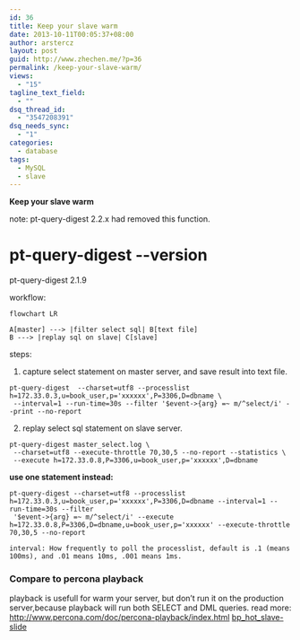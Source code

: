 ```yaml
---
id: 36
title: Keep your slave warm
date: 2013-10-11T00:05:37+08:00
author: arstercz
layout: post
guid: http://www.zhechen.me/?p=36
permalink: /keep-your-slave-warm/
views:
  - "15"
tagline_text_field:
  - ""
dsq_thread_id:
  - "3547208391"
dsq_needs_sync:
  - "1"
categories:
  - database
tags:
  - MySQL
  - slave
---
```

<b>Keep your slave warm</b>

note:
pt-query-digest 2.2.x had removed this function. 

# pt-query-digest --version
pt-query-digest 2.1.9

workflow:
```mermaid
flowchart LR

A[master] ---> |filter select sql| B[text file]
B ---> |replay sql on slave| C[slave]
```


steps:
1. capture select statement on master server, and save result into text file. 

```
pt-query-digest  --charset=utf8 --processlist h=172.33.0.3,u=book_user,p='xxxxxx',P=3306,D=dbname \
 --interval=1 --run-time=30s --filter '$event->{arg} =~ m/^select/i' --print --no-report
``` 

2. replay select sql statement on slave server. 

```
pt-query-digest master_select.log \
 --charset=utf8 --execute-throttle 70,30,5 --no-report --statistics \
 --execute h=172.33.0.8,P=3306,u=book_user,p='xxxxxx',D=dbname 
```

<b>use one statement instead:</b>
```
pt-query-digest --charset=utf8 --processlist h=172.33.0.3,u=book_user,p='xxxxxx',P=3306,D=dbname --interval=1 --run-time=30s --filter 
 '$event->{arg} =~ m/^select/i' --execute h=172.33.0.8,P=3306,D=dbname,u=book_user,p='xxxxxx' --execute-throttle 70,30,5 --no-report
```

`interval: How frequently to poll the processlist, default is .1 (means 100ms), and .01 means 10ms, .001 means 1ms.`

### Compare to percona playback
playback is usefull for warm your server, but don’t run it on the production server,because playback will run both SELECT and DML queries. read more:
   <a href="http://www.percona.com/doc/percona-playback/index.html">http://www.percona.com/doc/percona-playback/index.html</a>
   <a href="https://archive.fosdem.org/2013/schedule/event/bp_hot_slave/attachments/slides/271/export/events/attachments/bp_hot_slave/slides/271/slides.pdf">bp_hot_slave-slide</a>
